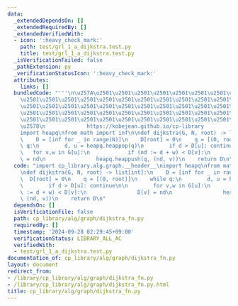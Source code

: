```yaml
---
data:
  _extendedDependsOn: []
  _extendedRequiredBy: []
  _extendedVerifiedWith:
  - icon: ':heavy_check_mark:'
    path: test/grl_1_a_dijkstra.test.py
    title: test/grl_1_a_dijkstra.test.py
  _isVerificationFailed: false
  _pathExtension: py
  _verificationStatusIcon: ':heavy_check_mark:'
  attributes:
    links: []
  bundledCode: "'''\n\u257A\u2501\u2501\u2501\u2501\u2501\u2501\u2501\u2501\u2501\u2501\
    \u2501\u2501\u2501\u2501\u2501\u2501\u2501\u2501\u2501\u2501\u2501\u2501\u2501\
    \u2501\u2501\u2501\u2501\u2501\u2501\u2501\u2501\u2501\u2501\u2501\u2501\u2501\
    \u2501\u2501\u2501\u2501\u2501\u2501\u2501\u2501\u2501\u2501\u2501\u2501\u2501\
    \u2501\u2501\u2501\u2501\u2501\u2501\u2501\u2501\u2501\u2501\u2501\u2501\u2501\
    \u2578\n             https://kobejean.github.io/cp-library               \n'''\n\
    import heapq\nfrom math import inf\n\ndef dijkstra(G, N, root) -> list[int]:\n\
    \    D = [inf for _ in range(N)]\n    D[root] = 0\n    q = [(0, root)]\n    while\
    \ q:\n        d, u = heapq.heappop(q)\n        if d > D[u]: continue\n\n     \
    \   for v,w in G[u]:\n            if (nd := d + w) < D[v]:\n                D[v]\
    \ = nd\n                heapq.heappush(q, (nd, v))\n    return D\n"
  code: "import cp_library.alg.graph.__header__\nimport heapq\nfrom math import inf\n\
    \ndef dijkstra(G, N, root) -> list[int]:\n    D = [inf for _ in range(N)]\n  \
    \  D[root] = 0\n    q = [(0, root)]\n    while q:\n        d, u = heapq.heappop(q)\n\
    \        if d > D[u]: continue\n\n        for v,w in G[u]:\n            if (nd\
    \ := d + w) < D[v]:\n                D[v] = nd\n                heapq.heappush(q,\
    \ (nd, v))\n    return D\n"
  dependsOn: []
  isVerificationFile: false
  path: cp_library/alg/graph/dijkstra_fn.py
  requiredBy: []
  timestamp: '2024-09-28 02:29:45+09:00'
  verificationStatus: LIBRARY_ALL_AC
  verifiedWith:
  - test/grl_1_a_dijkstra.test.py
documentation_of: cp_library/alg/graph/dijkstra_fn.py
layout: document
redirect_from:
- /library/cp_library/alg/graph/dijkstra_fn.py
- /library/cp_library/alg/graph/dijkstra_fn.py.html
title: cp_library/alg/graph/dijkstra_fn.py
---
```

